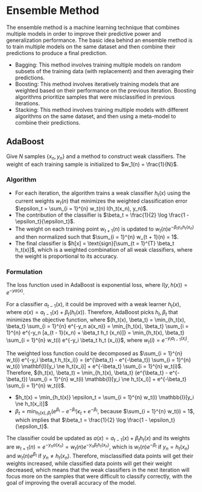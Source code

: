 # Ensemble Method

The ensemble method is a machine learning technique that combines multiple models in order to improve their predictive power and generalization performance. The basic idea behind an ensemble method is to train multiple models on the same dataset and then combine their predictions to produce a final prediction.

- Bagging: This method involves training multiple models on random subsets of the training data (with replacement) and then averaging their predictions.
- Boosting: This method involves iteratively training models that are weighted based on their performance on the previous iteration. Boosting algorithms prioritize samples that were misclassified in previous iterations.
- Stacking: This method involves training multiple models with different algorithms on the same dataset, and then using a meta-model to combine their predictions.

## AdaBoost

Give $N$ samples $\{ x_n, y_n \}$ and a method to construct weak classifiers. The weight of each training sample is initialized to $w_1(n) = \frac{1}{N}$.

### Algorithm

- For each iteration, the algorithm trains a weak classifier $h_t(x)$ using the current weights $w_t(n)$ that minimizes the weighted classification error $\epsilon_t = \sum_{i = 1}^{n} w_t(n) l(h_t(x_n), y_n)$.
- The contribution of the classifier is $\beta_t = \frac{1}{2} \log \frac{1 - \epsilon_t}{\epsilon_t}$.
- The weight on each training point $w_{t + 1}(n)$ is updated to $w_t(n) e^{-\beta_t y_n h_t(x_n)}$ and then normalized such that $\sum_{i = 1}^{n} w_{t + 1}(n) = 1$.
- The final classifier is $h[x] = \text{sign}[\sum_{t = 1}^{T} \beta_t h_t(x)]$, which is a weighted combination of all weak classifiers, where the weight is proportional to its accuracy.

### Formulation

The loss function used in AdaBoost is exponential loss, where $l(y, h(x)) = e^{-ya(x)}$.

For a classifier $a_{t - 1}(x)$, it could be improved with a weak learner $h_t(x)$, where $a(x) = a_{t - 1}(x) + \beta_t(h_t(x))$. Therefore, AdaBoost picks $h_t, \beta_t$ that minimizes the objective function, where $(h_t(x), \beta_t) = \min_{h_t(x), \beta_t} \sum_{i = 1}^{n} e^{-y_n a(x_n)} = \min_{h_t(x), \beta_t} \sum_{i = 1}^{n} e^{-y_n [a_{t - 1}(x_n) + \beta_t h_t (x_n)]} = \min_{h_t(x), \beta_t} \sum_{i = 1}^{n} w_t(i) e^{-y_i \beta_t h_t (x_i)}$, where $w_t(i) = e^{-y_i a_{t - 1}(x_i)}$.

The weighted loss function could be decomposed as $\sum_{i = 1}^{n} w_t(i) e^{-y_i \beta_t h_t(x_i)} = (e^{\beta_t} - e^{-\beta_t}) \sum_{i = 1}^{n} w_t(i) \mathbf{I}[y_i \ne h_t(x_i)] + e^{-\beta_t} \sum_{i = 1}^{n} w_t(i)$. Therefore, $(h_t(x), \beta_t) = \min_{h_t(x), \beta_t} (e^{\beta_t} - e^{-\beta_t}) \sum_{i = 1}^{n} w_t(i) \mathbb{I}[y_i \ne h_t(x_i)] + e^{-\beta_t} \sum_{i = 1}^{n} w_t(i)$.

- $h_t(x) = \min_{h_t(x)} \epsilon_t = \sum_{i = 1}^{n} w_t(i) \mathbb{I}[y_i \ne h_t(x_i)]$
- $\beta_t = \min_{h_t(x), \beta_t} (e^{\beta_t} - e^{-\beta_t}) \epsilon_t + e^{-\beta_t}$, because $\sum_{i = 1}^{n} w_t(i) = 1$, which implies that $\beta_t = \frac{1}{2} \log \frac{1 - \epsilon_t}{\epsilon_t}$.

The classifier could be updated as $a(x) = a_{t - 1}(x) + \beta_t h_t (x)$ and its weights are $w_{t + 1}(n) = e^{-y_n a(x_n)} = w_t(n) e^{-y_n \beta_t h_t(x_n)}$, which is $w_t(n) e^{-\beta_t}$ if $y_n = h_t (x_n)$ and $w_t(n) e^{\beta_t}$ if $y_n \ne h_t (x_n)$. Therefore, misclassified data points will get their weights increased, while classified data points will get their weight decreased, which means that the weak classifiers in the next iteration will focus more on the samples that were difficult to classify correctly, with the goal of improving the overall accuracy of the model.
